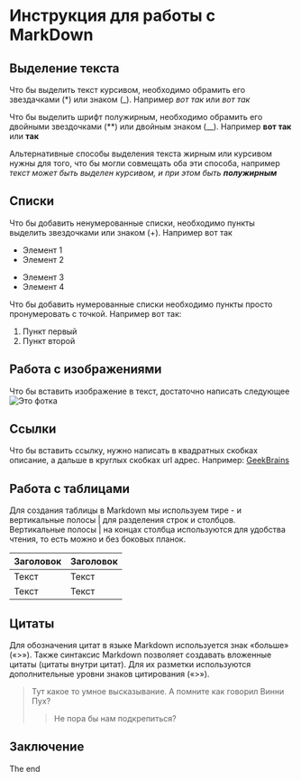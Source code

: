 # Инструкция для работы с MarkDown

## Выделение текста

Что бы выделить текст курсивом, необходимо обрамить его звездачками (*) или знаком (_). Например *вот так* или _вот так_

Что бы выделить шрифт полужирным, необходимо обрамить его двойными звездочками (**) или двойным знаком (__). Например **вот так** или __так__

Альтернативные способы выделения текста жирным или курсивом нужны для того, что бы могли совмещать оба эти способа, например _текст может быть выделен курсивом, и при этом быть **полужирным**_

## Списки

Что бы добавить ненумерованные списки, необходимо пункты выделить звездочками или знаком (+). Например вот так

* Элемент 1
* Элемент 2
+ Элемент 3
+ Элемент 4

Что бы добавить нумерованные списки необходимо пункты просто пронумеровать с точкой. Например вот так:
1. Пункт первый
2. Пункт второй

## Работа с изображениями

Что бы вставить изображение в текст, достаточно написать следующее ![Это фотка](MiyazakiABeautifulMind.jpg)

## Ссылки

Что бы вставить ссылку, нужно написать в квадратных скобках описание, а дальше в круглых скобках url адрес. Например: [GeekBrains](https://gb.ru/)

## Работа с таблицами

Для создания таблицы в Markdown мы используем тире - и вертикальные полосы | для разделения строк и столбцов.
Вертикальные полосы | на концах столбца используются для удобства чтения, то есть можно и без боковых планок.

| Заголовок  | Заголовок   
| ------- | -------- 
| Текст   | Текст    
| Текст   | Текст    

## Цитаты

Для обозначения цитат в языке Markdown используется знак «больше» («>»). Также синтаксис Markdown позволяет создавать вложенные цитаты (цитаты внутри цитат). Для их разметки используются дополнительные уровни знаков цитирования («>»).

> Тут какое то умное высказывание. А помните как говорил Винни Пух?
>>Не пора бы нам подкрепиться?

## Заключение

The end